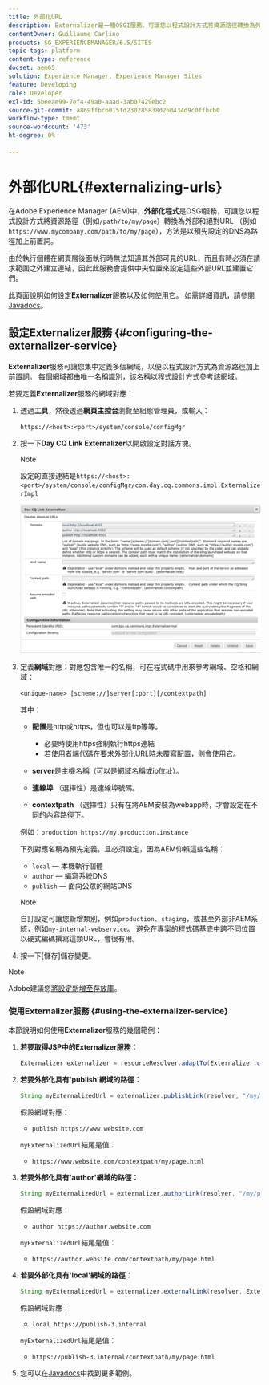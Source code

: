 ```yaml
---
title: 外部化URL
description: Externalizer是一種OSGI服務，可讓您以程式設計方式將資源路徑轉換為外部和絕對URL
contentOwner: Guillaume Carlino
products: SG_EXPERIENCEMANAGER/6.5/SITES
topic-tags: platform
content-type: reference
docset: aem65
solution: Experience Manager, Experience Manager Sites
feature: Developing
role: Developer
exl-id: 5beeae99-7ef4-49a0-aaad-3ab07429ebc2
source-git-commit: a869ffbc6015fd230285838d260434d9c0ffbcb0
workflow-type: tm+mt
source-wordcount: '473'
ht-degree: 0%

---
```


# 外部化URL{#externalizing-urls}

在Adobe Experience Manager (AEM)中，**外部化程式**&#x200B;是OSGI服務，可讓您以程式設計方式將資源路徑（例如`/path/to/my/page`）轉換為外部和絕對URL （例如`https://www.mycompany.com/path/to/my/page`），方法是以預先設定的DNS為路徑加上前置詞。

由於執行個體在網頁層後面執行時無法知道其外部可見的URL，而且有時必須在請求範圍之外建立連結，因此此服務會提供中央位置來設定這些外部URL並建置它們。

此頁面說明如何設定&#x200B;**Externalizer**&#x200B;服務以及如何使用它。 如需詳細資訊，請參閱[Javadocs](https://developer.adobe.com/experience-manager/reference-materials/6-5-lts/javadoc/com/day/cq/commons/Externalizer.html)。

## 設定Externalizer服務 {#configuring-the-externalizer-service}

**Externalizer**&#x200B;服務可讓您集中定義多個網域，以便以程式設計方式為資源路徑加上前置詞。 每個網域都由唯一名稱識別，該名稱以程式設計方式參考該網域。

若要定義&#x200B;**Externalizer**&#x200B;服務的網域對應：

1. 透過&#x200B;**工具**，然後透過&#x200B;**網頁主控台**&#x200B;瀏覽至組態管理員，或輸入：

   `https://<host>:<port>/system/console/configMgr`

1. 按一下&#x200B;**Day CQ Link Externalizer**&#x200B;以開啟設定對話方塊。

   >[!NOTE]
   >
   >設定的直接連結是`https://<host>:<port>/system/console/configMgr/com.day.cq.commons.impl.ExternalizerImpl`

   ![aem-externalizer-01](assets/aem-externalizer-01.png)

1. 定義&#x200B;**網域**&#x200B;對應：對應包含唯一的名稱，可在程式碼中用來參考網域、空格和網域：

   `<unique-name> [scheme://]server[:port][/contextpath]`

   其中：

   * **配置**&#x200B;是http或https，但也可以是ftp等等。

      * 必要時使用https強制執行https連結
      * 若使用者端代碼在要求外部化URL時未覆寫配置，則會使用它。

   * **server**&#x200B;是主機名稱（可以是網域名稱或ip位址）。
   * **連線埠** （選擇性）是連線埠號碼。
   * **contextpath** （選擇性）只有在將AEM安裝為webapp時，才會設定在不同的內容路徑下。

   例如：`production https://my.production.instance`

   下列對應名稱為預先定義，且必須設定，因為AEM仰賴這些名稱：

   * `local` — 本機執行個體
   * `author` — 編寫系統DNS
   * `publish` — 面向公眾的網站DNS

   >[!NOTE]
   >
   >自訂設定可讓您新增類別，例如`production`、`staging`，或甚至外部非AEM系統，例如`my-internal-webservice`。 避免在專案的程式碼基底中跨不同位置以硬式編碼撰寫這類URL，會很有用。

1. 按一下[儲存]儲存變更。**&#x200B;**

>[!NOTE]
>
>Adobe建議您[將設定新增至存放庫](/help/sites-deploying/configuring.md#addinganewconfigurationtotherepository)。

### 使用Externalizer服務 {#using-the-externalizer-service}

本節說明如何使用&#x200B;**Externalizer**&#x200B;服務的幾個範例：

1. **若要取得JSP中的Externalizer服務：**

   ```java
   Externalizer externalizer = resourceResolver.adaptTo(Externalizer.class);
   ```

1. **若要外部化具有&#39;publish&#39;網域的路徑：**

   ```java
   String myExternalizedUrl = externalizer.publishLink(resolver, "/my/page") + ".html";
   ```

   假設網域對應：

   * `publish https://www.website.com`

   `myExternalizedUrl`結尾是值：

   * `https://www.website.com/contextpath/my/page.html`

1. **若要外部化具有&#39;author&#39;網域的路徑：**

   ```java
   String myExternalizedUrl = externalizer.authorLink(resolver, "/my/page") + ".html";
   ```

   假設網域對應：

   * `author https://author.website.com`

   `myExternalizedUrl`結尾是值：

   * `https://author.website.com/contextpath/my/page.html`

1. **若要外部化具有&#39;local&#39;網域的路徑：**

   ```java
   String myExternalizedUrl = externalizer.externalLink(resolver, Externalizer.LOCAL, "/my/page") + ".html";
   ```

   假設網域對應：

   * `local https://publish-3.internal`

   `myExternalizedUrl`結尾是值：

   * `https://publish-3.internal/contextpath/my/page.html`

1. 您可以在[Javadocs](https://developer.adobe.com/experience-manager/reference-materials/6-5-lts/javadoc/com/day/cq/commons/Externalizer.html)中找到更多範例。
